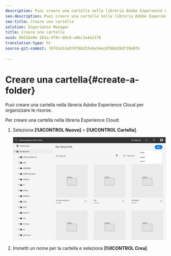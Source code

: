 ```yaml
---
description: Puoi creare una cartella nella libreria Adobe Experience Cloud per organizzare le risorse.
seo-description: Puoi creare una cartella nella libreria Adobe Experience Cloud per organizzare le risorse.
seo-title: Creare una cartella
solution: Experience Manager
title: Creare una cartella
uuid: 6651be0e-262a-4f9c-b0c6-adec3a4e2178
translation-type: ht
source-git-commit: 78f62e51e07df88252e6e54ec8f0b620d739e07b

---
```



# Creare una cartella{#create-a-folder}

Puoi creare una cartella nella libreria Adobe Experience Cloud per organizzare le risorse.

Per creare una cartella nella libreria Experience Cloud:

1. Seleziona **[!UICONTROL Nuovo]** &gt; **[!UICONTROL Cartella]**.

   ![](assets/library_new_folder_upload.png)

1. Immetti un nome per la cartella e seleziona **[!UICONTROL Crea]**.

